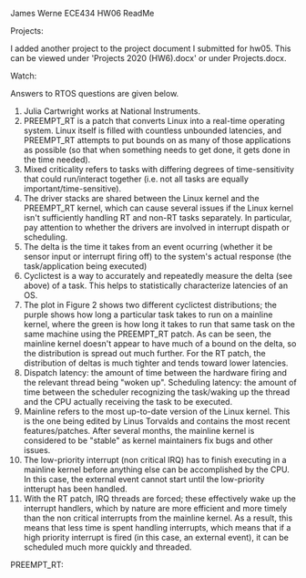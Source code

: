 James Werne
ECE434 HW06
ReadMe


Projects:

I added another project to the project document I submitted for hw05. This can be viewed under 'Projects 2020 (HW6).docx' or under Projects.docx.


Watch:

Answers to RTOS questions are given below.
1. Julia Cartwright works at National Instruments.
2. PREEMPT_RT is a patch that converts Linux into a real-time operating system. Linux itself is filled with countless unbounded latencies, and PREEMPT_RT attempts to put bounds on as many of those applications as possible (so that when something needs to get done, it gets done in the time needed).
3. Mixed criticality refers to tasks with differing degrees of time-sensitivity that could run/interact together (i.e. not all tasks are equally important/time-sensitive).
4. The driver stacks are shared between the Linux kernel and the PREEMPT_RT kernel, which can cause several issues if the Linux kernel isn't sufficiently handling RT and non-RT tasks separately. In particular, pay attention to whether the drivers are involved in interrupt dispath or scheduling.
5. The delta is the time it takes from an event ocurring (whether it be sensor input or interrupt firing off) to the system's actual response (the task/application being executed)
6. Cyclictest is a way to accurately and repeatedly measure the delta (see above) of a task. This helps to statistically characterize latencies of an OS.
7. The plot in Figure 2 shows two different cyclictest distributions; the purple shows how long a particular task takes to run on a mainline kernel, where the green is how long it takes to run that same task on the same machine using the PREEMPT_RT patch. As can be seen, the mainline kernel doesn't appear to have much of a bound on the delta, so the distribution is spread out much further. For the RT patch, the distribution of deltas is much tighter and tends toward lower latencies.
8. Dispatch latency: the amount of time between the hardware firing and the relevant thread being "woken up". Scheduling latency: the amount of time between the scheduler recognizing the task/waking up the thread and the CPU actually receiving the task to be executed.
9. Mainline refers to the most up-to-date version of the Linux kernel. This is the one being edited by Linus Torvalds and contains the most recent features/patches. After several months, the mainline kernel is considered to be "stable" as kernel maintainers fix bugs and other issues.
10. The low-priority interrupt (non critical IRQ) has to finish executing in a mainline kernel before anything else can be accomplished by the CPU. In this case, the external event cannot start until the low-priority intterupt has been handled.
11. With the RT patch, IRQ threads are forced; these effectively wake up the interrupt handlers, which by nature are more efficient and more timely than the non critical interrupts from the mainline kernel. As a result, this means that less time is spent handling interrupts, which means that if a high priority interrupt is fired (in this case, an external event), it can be scheduled much more quickly and threaded.



PREEMPT_RT: 



